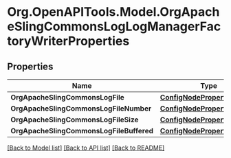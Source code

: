 # Org.OpenAPITools.Model.OrgApacheSlingCommonsLogLogManagerFactoryWriterProperties
## Properties

Name | Type | Description | Notes
------------ | ------------- | ------------- | -------------
**OrgApacheSlingCommonsLogFile** | [**ConfigNodePropertyString**](ConfigNodePropertyString.md) |  | [optional] 
**OrgApacheSlingCommonsLogFileNumber** | [**ConfigNodePropertyInteger**](ConfigNodePropertyInteger.md) |  | [optional] 
**OrgApacheSlingCommonsLogFileSize** | [**ConfigNodePropertyString**](ConfigNodePropertyString.md) |  | [optional] 
**OrgApacheSlingCommonsLogFileBuffered** | [**ConfigNodePropertyBoolean**](ConfigNodePropertyBoolean.md) |  | [optional] 

[[Back to Model list]](../README.md#documentation-for-models) [[Back to API list]](../README.md#documentation-for-api-endpoints) [[Back to README]](../README.md)

